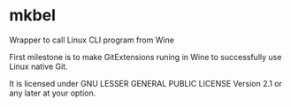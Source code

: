 # mkbel
Wrapper to call Linux CLI program from Wine

First milestone is to make GitExtensions runing in Wine to successfully use Linux native Git.

It is licensed under GNU LESSER GENERAL PUBLIC LICENSE Version 2.1 or any later at your option.
